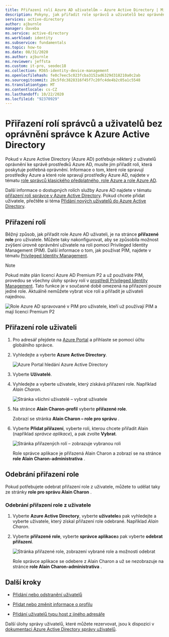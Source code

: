 ```yaml
---
title: Přiřazení rolí Azure AD uživatelům – Azure Active Directory | Microsoft Docs
description: Pokyny, jak přiřadit role správců a uživatelů bez oprávnění správce k Azure Active Directory.
services: active-directory
author: ajburnle
manager: daveba
ms.service: active-directory
ms.workload: identity
ms.subservice: fundamentals
ms.topic: how-to
ms.date: 08/31/2020
ms.author: ajburnle
ms.reviewer: jeffsta
ms.custom: it-pro, seodec18
ms.collection: M365-identity-device-management
ms.openlocfilehash: fe0c7eec5c023fcba3152ad6329d318210a0c2ab
ms.sourcegitcommit: 28c5fdc3828316f45f7c20fc4de4b2c05a1c5548
ms.translationtype: MT
ms.contentlocale: cs-CZ
ms.lasthandoff: 10/22/2020
ms.locfileid: "92370929"
---
```

# <a name="assign-administrator-and-non-administrator-roles-to-users-with-azure-active-directory"></a>Přiřazení rolí správců a uživatelů bez oprávnění správce k Azure Active Directory

Pokud v Azure Active Directory (Azure AD) potřebuje některý z uživatelů oprávnění ke správě prostředků Azure AD, musíte jim přiřadit roli, která poskytuje potřebná oprávnění. Informace o tom, které role spravují prostředky Azure a které role spravují prostředky Azure AD, najdete v tématu [role správců klasického předplatného, role Azure a role Azure AD](../../role-based-access-control/rbac-and-directory-admin-roles.md).

Další informace o dostupných rolích služby Azure AD najdete v tématu [přiřazení rolí správce v Azure Active Directory](../roles/permissions-reference.md). Pokud chcete přidat uživatele, přečtěte si téma [Přidání nových uživatelů do Azure Active Directory](add-users-azure-active-directory.md).

## <a name="assign-roles"></a>Přiřazení rolí

Běžný způsob, jak přiřadit role Azure AD uživateli, je na stránce **přiřazené role** pro uživatele. Můžete taky nakonfigurovat, aby se způsobila možnost zvýšení úrovně oprávnění uživatele na roli pomocí Privileged Identity Management (PIM). Další informace o tom, jak používat PIM, najdete v tématu [Privileged Identity Management](../privileged-identity-management/index.yml).

> [!Note]
> Pokud máte plán licencí Azure AD Premium P2 a už používáte PIM, provedou se všechny úlohy správy rolí v [prostředí Privileged Identity Management](../roles/manage-roles-portal.md). Tato funkce je v současné době omezená na přiřazení pouze jedné role. Aktuálně nemůžete vybrat více rolí a přiřadit je uživateli najednou.
>
> ![Role Azure AD spravované v PIM pro uživatele, kteří už používají PIM a mají licenci Premium P2](./media/active-directory-users-assign-role-azure-portal/pim-manages-roles-for-p2.png)

## <a name="assign-a-role-to-a-user"></a>Přiřazení role uživateli

1. Pro adresář přejdete na [Azure Portal](https://portal.azure.com/) a přihlaste se pomocí účtu globálního správce.

2. Vyhledejte a vyberte **Azure Active Directory**.

      ![Azure Portal hledání Azure Active Directory](media/active-directory-users-assign-role-azure-portal/search-azure-active-directory.png)

3. Vyberte **Uživatelé**.

4. Vyhledejte a vyberte uživatele, který získává přiřazení role. Například _Alain Charon_.

      ![Stránka všichni uživatelé – vybrat uživatele](media/active-directory-users-assign-role-azure-portal/directory-role-select-user.png)

5. Na stránce **Alain Charon-profil** vyberte **přiřazené role**.

    Zobrazí se stránka **Alain Charon – role pro správu** .

6. Vyberte **Přidat přiřazení**, vyberte roli, kterou chcete přiřadit Alain (například _správce aplikace_), a pak zvolte **Vybrat**.

    ![Stránka přiřazených rolí – zobrazuje vybranou roli](media/active-directory-users-assign-role-azure-portal/directory-role-select-role.png)

    Role správce aplikace je přiřazená Alain Charon a zobrazí se na stránce **role Alain Charon-administrativa** .

## <a name="remove-a-role-assignment"></a>Odebrání přiřazení role

Pokud potřebujete odebrat přiřazení role z uživatele, můžete to udělat taky ze stránky **role pro správu Alain Charon** .

### <a name="to-remove-a-role-assignment-from-a-user"></a>Odebrání přiřazení role z uživatele

1. Vyberte **Azure Active Directory**, vyberte **uživatele**a pak vyhledejte a vyberte uživatele, který získal přiřazení role odebrané. Například _Alain Charon_.

2. Vyberte **přiřazené role**, vyberte **správce aplikace**a pak vyberte **odebrat přiřazení**.

    ![Stránka přiřazené role, zobrazení vybrané role a možnosti odebrat](media/active-directory-users-assign-role-azure-portal/directory-role-remove-role.png)

    Role správce aplikace se odebere z Alain Charon a už se nezobrazuje na stránce **role Alain Charon-administrativa** .

## <a name="next-steps"></a>Další kroky

- [Přidání nebo odstranění uživatelů](add-users-azure-active-directory.md)

- [Přidat nebo změnit informace o profilu](active-directory-users-profile-azure-portal.md)

- [Přidání uživatelů typu host z jiného adresáře](../external-identities/what-is-b2b.md)

Další úlohy správy uživatelů, které můžete rezervovat, jsou k dispozici v [dokumentaci Azure Active Directory správy uživatelů](../enterprise-users/index.yml).